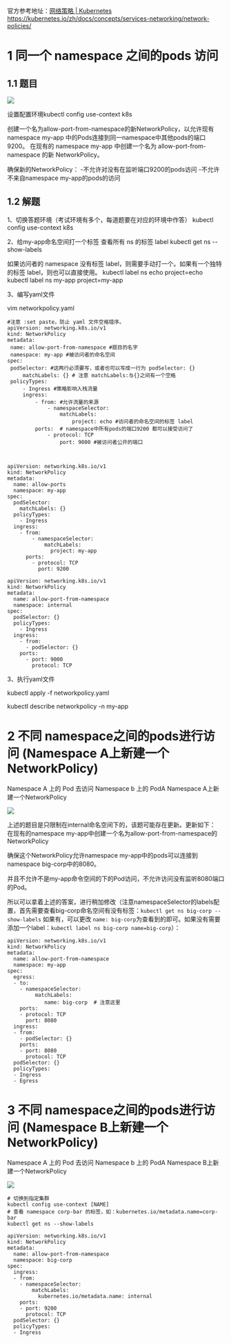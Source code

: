

官方参考地址：[网络策略 | Kubernetes](https://kubernetes.io/zh/docs/concepts/services-networking/network-policies/ "网络策略 | Kubernetes")
https://kubernetes.io/zh/docs/concepts/services-networking/network-policies/

# 1 同一个 namespace 之间的pods 访问


## 1.1 题目

![](image/1870449-20230918113500034-1665360525.png)

设置配置环境kubectl config use-context k8s


创建一个名为allow-port-from-namespace的新NetworkPolicy，以允许现有namespace my-app 中的Pods连接到同一namespace中其他pods的端口9200。
在现有的 namespace my-app 中创建一个名为 allow-port-from-namespace 的新 NetworkPolicy。 

确保新的NetworkPolicy：
-不允许对没有在监听端口9200的pods访问
-不允许不来自namespace my-app的pods的访问


## 1.2 解题


1、切换答题环境（考试环境有多个，每道题要在对应的环境中作答）
kubectl config use-context k8s

2、给my-app命名空间打一个标签
查看所有 ns 的标签 label
kubectl get ns --show-labels

如果访问者的 namespace 没有标签 label，则需要手动打一个。如果有一个独特的标签 label，则也可以直接使用。
kubectl label ns echo project=echo
kubectl label ns my-app project=my-app


3、编写yaml文件

vim networkpolicy.yaml

```
#注意 :set paste，防止 yaml 文件空格错序。
apiVersion: networking.k8s.io/v1
kind: NetworkPolicy
metadata:
 name: allow-port-from-namespace #题目的名字
 namespace: my-app #被访问者的命名空间
spec:
 podSelector: #这两行必须要写，或者也可以写成一行为 podSelector: {}
     matchLabels: {} # 注意 matchLabels:与{}之间有一个空格
 policyTypes:
     - Ingress #策略影响入栈流量
     ingress:
         - from: #允许流量的来源
             - namespaceSelector:
                 matchLabels:
                     project: echo #访问者的命名空间的标签 label
         ports:  # namespace中所有pods的端口9200 都可以接受访问了 
             - protocol: TCP
                 port: 9000 #被访问者公开的端口
```


```

 
apiVersion: networking.k8s.io/v1
kind: NetworkPolicy
metadata:
  name: allow-ports
  namespace: my-app
spec:
  podSelector:
    matchLabels: {}
  policyTypes:
    - Ingress
  ingress:
    - from:
        - namespaceSelector:
            matchLabels:
              project: my-app
      ports:
        - protocol: TCP
          port: 9200
```

```
apiVersion: networking.k8s.io/v1
kind: NetworkPolicy
metadata:
  name: allow-port-from-namespace
  namespace: internal
spec:
  podSelector: {}
  policyTypes:
    - Ingress
  ingress:
    - from:
      - podSelector: {}
    ports:
      - port: 9000
        protocol: TCP

```



3、执行yaml文件

kubectl apply -f networkpolicy.yaml

kubectl describe networkpolicy -n my-app


# 2 不同 namespace之间的pods进行访问  (Namespace A上新建一个NetworkPolicy)

Namespace A 上的 Pod 去访问 Namespace b 上的 PodA 
Namespace A上新建一个NetworkPolicy

![](image/1870449-20230918113536379-2024022532.png)

上述的题目是只限制在internal命名空间下的，该题可能存在更新。更新如下：  
在现有的namespace my-app中创建一个名为allow-port-from-namespace的NetworkPolicy  

确保这个NetworkPolicy允许namespace my-app中的pods可以连接到namespace big-corp中的8080。  

并且不允许不是my-app命令空间的下的Pod访问，不允许访问没有监听8080端口的Pod。  

所以可以拿着上述的答案，进行稍加修改（注意namespaceSelector的labels配置，首先需要查看big-corp命名空间有没有标签：`kubectl get ns big-corp --show-labels`
如果有，可以更改 `name: big-corp`为查看到的即可。如果没有需要添加一个label：`kubectl label ns big-corp name=big-corp`）：


```
apiVersion: networking.k8s.io/v1
kind: NetworkPolicy
metadata:
  name: allow-port-from-namespace
  namespace: my-app
spec:
  egress:
  - to:
    - namespaceSelector:
         matchLabels:
            name: big-corp  # 注意这里
    ports:
    - protocol: TCP
      port: 8080
  ingress:
  - from:
    - podSelector: {}
    ports:
    - port: 8080
      protocol: TCP
  podSelector: {}
  policyTypes:
  - Ingress
  - Egress
```





# 3 不同 namespace之间的pods进行访问  (Namespace B上新建一个NetworkPolicy)

Namespace A 上的 Pod 去访问 Namespace b 上的 PodA 
Namespace B上新建一个NetworkPolicy


![](image/1870449-20230918113536379-2024022532%201.png)


```
# 切换到指定集群
kubectl config use-context [NAME]
# 查看 namespace corp-bar 的标签，如：kubernetes.io/metadata.name=corp-bar
kubectl get ns --show-labels

apiVersion: networking.k8s.io/v1
kind: NetworkPolicy
metadata:
  name: allow-port-from-namespace
  namespace: big-corp 
spec:
  ingress:
  - from:
    - namespaceSelector:
        matchLabels:
          kubernetes.io/metadata.name: internal
    ports:
    - port: 9200
      protocol: TCP
  podSelector: {}
  policyTypes:
  - Ingress
```




